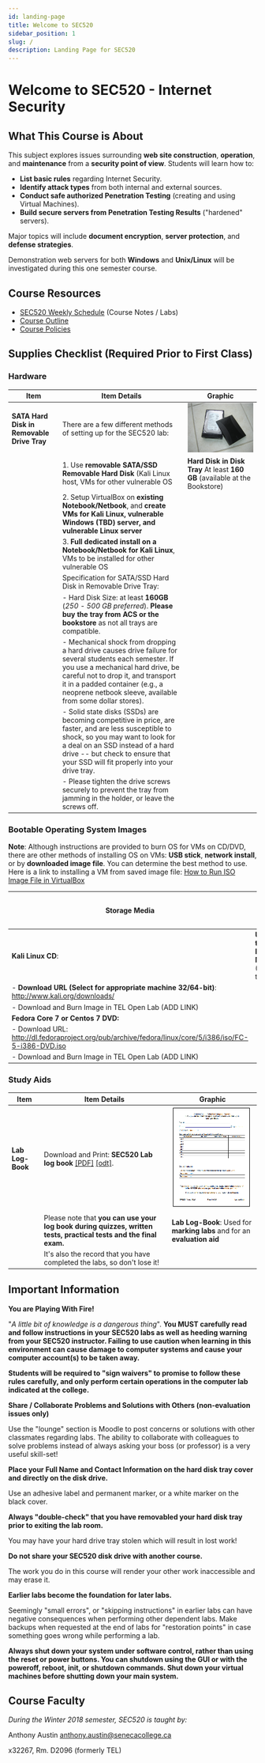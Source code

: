 ```yaml
---
id: landing-page
title: Welcome to SEC520
sidebar_position: 1
slug: /
description: Landing Page for SEC520
---
```


# Welcome to SEC520 - Internet Security

## What This Course is About

This subject explores issues surrounding **web site construction**, **operation**, and **maintenance** from a **security point of view**. Students will learn how to:

- **List basic rules** regarding Internet Security.
- **Identify attack types** from both internal and external sources.
- **Conduct safe authorized Penetration Testing** (creating and using Virtual Machines).
- **Build secure servers from Penetration Testing Results** ("hardened" servers).

Major topics will include **document encryption**, **server protection**, and **defense strategies**.

Demonstration web servers for both **Windows** and **Unix/Linux** will be investigated during this one semester course.

## Course Resources

- [SEC520 Weekly Schedule](./weekly-schedule.md) (Course Notes / Labs)
- [Course Outline](https://scs.senecac.on.ca/course/sec520)
- [Course Policies](/C-ExtraResources/course-policies.md)

## Supplies Checklist (Required Prior to First Class)

### Hardware

| Item	| Item Details	| Graphic |
| --- | --- | --- |
| **SATA Hard Disk in Removable Drive Tray** | There are a few different methods of setting up for the SEC520 lab: | ![Hard Drive in Disk Tray](/img/Hd-tray.jpg) |
|  | 1. Use **removable SATA/SSD Removable Hard Disk** (Kali Linux host, VMs for other vulnerable OS | **Hard Disk in Disk Tray** At least **160 GB** (available at the Bookstore) |
|  | 2. Setup VirtualBox on **existing Notebook/Netbook**, and **create VMs for Kali Linux, vulnerable Windows (TBD) server, and vulnerable Linux server** |  |
|  | 3. **Full dedicated install on a Notebook/Netbook for Kali Linux**, VMs to be installed for other vulnerable OS |  |
|  | Specification for SATA/SSD Hard Disk in Removable Drive Tray: |  |
|  | - Hard Disk Size: at least **160GB** (_250_ - _500 GB preferred_). **Please buy the tray from ACS or the bookstore** as not all trays are compatible. |  |
|  | - Mechanical shock from dropping a hard drive causes drive failure for several students each semester. If you use a mechanical hard drive, be careful not to drop it, and transport it in a padded container (e.g., a neoprene netbook sleeve, available from some dollar stores). |  |
|  | - Solid state disks (SSDs) are becoming competitive in price, are faster, and are less susceptible to shock, so you may want to look for a deal on an SSD instead of a hard drive -- but check to ensure that your SSD will fit properly into your drive tray. |  |
|  | - Please tighten the drive screws securely to prevent the tray from jamming in the holder, or leave the screws off. |  |

### Bootable Operating System Images

**Note**: Although instructions are provided to burn OS for VMs on CD/DVD, there are other methods of installing OS on VMs: **USB stick**, **network install**, or by **downloaded image file**. You can determine the best method to use. Here is a link to installing a VM from saved image file: [How to Run ISO Image File in VirtualBox](http://geekyprojects.com/tutorials/how-to-run-an-iso-image-file-in-virtualbox/)


| Storage Media	| Download and Burning Options |
| --- | --- |
| **Kali Linux CD**: | **USB keys to Installation Media** (Alternative to CD/DVD) |
| - **Download URL (Select for appropriate machine 32/64-bit)**: http://www.kali.org/downloads/ |  |
| - Download and Burn Image in TEL Open Lab (ADD LINK) |  |
| **Fedora Core 7 or Centos 7 DVD:** |  |
| - Download URL: http://dl.fedoraproject.org/pub/archive/fedora/linux/core/5/i386/iso/FC-5-i386-DVD.iso |  |
| - Download and Burn Image in TEL Open Lab (ADD LINK) |  |

### Study Aids

| Item	| Item Details	| Graphic |
| --- | --- | --- |
| **Lab Log-Book**	| Download and Print: **SEC520 Lab log book** [\[PDF\]](/files/SEC520_lab_logbook.pdf) [\[odt\]](/files/SEC520_lab_logbook.odt). | ![Logbook](/img/Log-book.png) |
|  | Please note that **you can use your log book during quizzes, written tests, practical tests and the final exam.** | **Lab Log-Book**: Used for **marking labs** and for an **evaluation aid** |
|  | It's also the record that you have completed the labs, so don't lose it!	|  |

## Important Information

**You are Playing With Fire!**

"_A little bit of knowledge is a dangerous thing_". **You MUST carefully read and follow instructions in your SEC520 labs as well as heeding warning from your SEC520 instructor. Failing to use caution when learning in this environment can cause damage to computer systems and cause your computer account(s) to be taken away.**

**Students will be required to "sign waivers" to promise to follow these rules carefully, and only perform certain operations in the computer lab indicated at the college.**

**Share / Collaborate Problems and Solutions with Others (non-evaluation issues only)**

Use the "lounge" section is Moodle to post concerns or solutions with other classmates regarding labs. The ability to collaborate with colleagues to solve problems instead of always asking your boss (or professor) is a very useful skill-set!

**Place your Full Name and Contact Information on the hard disk tray cover and directly on the disk drive.**

Use an adhesive label and permanent marker, or a white marker on the black cover.

**Always "double-check" that you have removabled your hard disk tray prior to exiting the lab room.**

You may have your hard drive tray stolen which will result in lost work!

**Do not share your SEC520 disk drive with another course.**

The work you do in this course will render your other work inaccessible and may erase it.

**Earlier labs become the foundation for later labs.**

Seemingly "small errors", or "skipping instructions" in earlier labs can have negative consequences when performing other dependent labs. Make backups when requested at the end of labs for "restoration points" in case something goes wrong while performing a lab.

**Always shut down your system under software control, rather than using the reset or power buttons. You can shutdown using the GUI or with the poweroff, reboot, init, or shutdown commands. Shut down your virtual machines before shutting down your main system.**

## Course Faculty

_During the Winter 2018 semester, SEC520 is taught by:_

Anthony Austin anthony.austin@senecacollege.ca

x32267, Rm. D2096 (formerly TEL)
